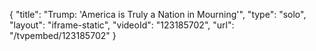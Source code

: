 {
    "title": "Trump: 'America is Truly a Nation in Mourning'",
    "type": "solo",
    "layout": "iframe-static",
    "videoId": "123185702",
    "url": "\/tvpembed\/123185702"
}